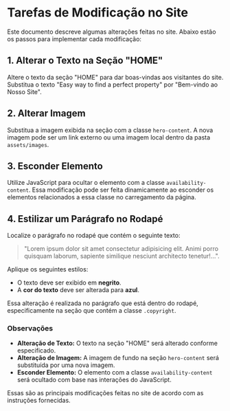 # Tarefas de Modificação no Site

Este documento descreve algumas alterações feitas no site. Abaixo estão os passos para implementar cada modificação:

## 1. Alterar o Texto na Seção "HOME"

Altere o texto da seção "HOME" para dar boas-vindas aos visitantes do site. Substitua o texto "Easy way to find a perfect property" por "Bem-vindo ao Nosso Site".

## 2. Alterar Imagem

Substitua a imagem exibida na seção com a classe `hero-content`. A nova imagem pode ser um link externo ou uma imagem local dentro da pasta `assets/images`.

## 3. Esconder Elemento

Utilize JavaScript para ocultar o elemento com a classe `availability-content`. Essa modificação pode ser feita dinamicamente ao esconder os elementos relacionados a essa classe no carregamento da página.

## 4. Estilizar um Parágrafo no Rodapé

Localize o parágrafo no rodapé que contém o seguinte texto:

> "Lorem ipsum dolor sit amet consectetur adipisicing elit. Animi porro quisquam laborum, sapiente similique nesciunt architecto tenetur!...".

Aplique os seguintes estilos:

- O texto deve ser exibido em **negrito**.
- A **cor do texto** deve ser alterada para **azul**.

Essa alteração é realizada no parágrafo que está dentro do rodapé, especificamente na seção que contém a classe `.copyright`.


### Observações

- **Alteração de Texto:** O texto na seção "HOME" será alterado conforme especificado.
- **Alteração de Imagem:** A imagem de fundo na seção `hero-content` será substituída por uma nova imagem.
- **Esconder Elemento:** O elemento com a classe `availability-content` será ocultado com base nas interações do JavaScript.

Essas são as principais modificações feitas no site de acordo com as instruções fornecidas.
